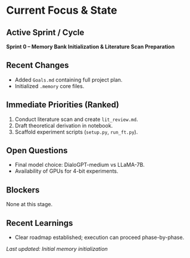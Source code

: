 # Current Focus & State

## Active Sprint / Cycle
**Sprint 0 – Memory Bank Initialization & Literature Scan Preparation**

## Recent Changes
- Added `Goals.md` containing full project plan.
- Initialized `.memory` core files.

## Immediate Priorities (Ranked)
1. Conduct literature scan and create `lit_review.md`.
2. Draft theoretical derivation in notebook.
3. Scaffold experiment scripts (`setup.py`, `run_ft.py`).

## Open Questions
- Final model choice: DialoGPT-medium vs LLaMA-7B.
- Availability of GPUs for 4-bit experiments.

## Blockers
None at this stage.

## Recent Learnings
- Clear roadmap established; execution can proceed phase-by-phase.

*Last updated: Initial memory initialization* 